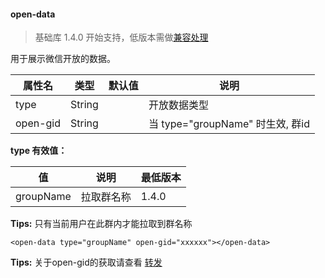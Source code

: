 <!-- https://mp.weixin.qq.com/debug/wxadoc/dev/component/open-data.html -->

#### open-data

> 基础库 1.4.0 开始支持，低版本需做[兼容处理](https://mp.weixin.qq.com/debug/wxadoc/dev/framework/compatibility.html)

用于展示微信开放的数据。

  属性名     |  类型     | 默认值 |  说明                          
-------------|-----------|--------|--------------------------------
  type       |  String   |        |  开放数据类型                  
  open-gid   |  String   |        |当 type="groupName" 时生效, 群id

**type 有效值：**

  值          |  说明    | 最低版本 
--------------|----------|----------
  groupName   |拉取群名称|  1.4.0   

**Tips:** 只有当前用户在此群内才能拉取到群名称

    <open-data type="groupName" open-gid="xxxxxx"></open-data>
    

**Tips:** 关于open-gid的获取请查看 [转发](https://mp.weixin.qq.com/debug/wxadoc/dev/api/share.html#wxgetshareinfoobject)
